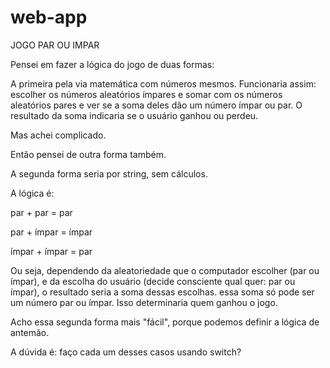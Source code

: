 # web-app

JOGO PAR OU IMPAR

Pensei em fazer a lógica do jogo de duas formas: 

A primeira pela via matemática com números mesmos. Funcionaria assim: escolher os números aleatórios ímpares e somar com os números aleatórios pares e ver se a soma deles dão um número ímpar ou par. O resultado da soma indicaria se o usuário
ganhou ou perdeu. 

Mas achei complicado.

Então pensei de outra forma também.

A segunda forma seria por string, sem cálculos.

A lógica é: 

par + par = par

par + ímpar = ímpar

ímpar + ímpar = par

Ou seja, dependendo da aleatoriedade que o computador escolher (par ou ímpar), e da escolha do usuário (decide consciente qual quer: par ou ímpar), o resultado seria a soma dessas escolhas. essa soma só pode ser um 
número par ou ímpar. Isso determinaria quem ganhou o jogo.

Acho essa segunda forma mais "fácil", porque podemos definir a lógica de antemão.

A dúvida é: faço cada um desses casos usando switch? 
